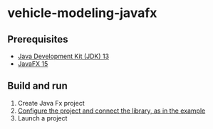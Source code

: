 # vehicle-modeling-javafx

 Prerequisites
--------------
* [Java Development Kit (JDK) 13](https://www.oracle.com/java/technologies/javase-jdk13-downloads.html)
* [JavaFX 15](https://gluonhq.com/products/javafx/)

 Build and run
--------------
1. Create Java Fx project
2. [Configure the project and connect the library, as in the example](https://www.jetbrains.com/help/idea/2019.3/javafx.html?_ga=2.73185683.187240197.1606775452-824105733.1601763878#vm-options)   
3. Launch a project